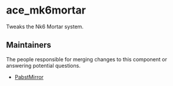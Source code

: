 ace_mk6mortar
==========

Tweaks the Nk6 Mortar system.


## Maintainers

The people responsible for merging changes to this component or answering potential questions.

- [PabstMirror](https://github.com/PabstMirror)
